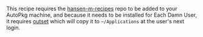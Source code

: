 This recipe requires the [hansen-m-recipes](https://github.com/autopkg/hansen-m-recipes/tree/master/Blackboard) repo to be added to your AutoPkg machine, and because it needs to be installed for Each Damn User, it requires [outset](https://github.com/autopkg/grahamgilbert-recipes/tree/master/outset) which will copy it to ``~/Applications`` at the user's next login.
